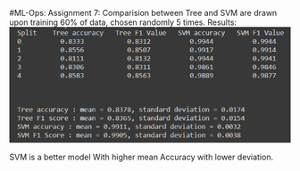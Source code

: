 #ML-Ops: 
Assignment 7:
Comparision between Tree and SVM are drawn upon training 60% of data, chosen randomly 5 times.
Results:
![](Images/A_7.PNG)

SVM is a better model With higher mean Accuracy with lower deviation.









